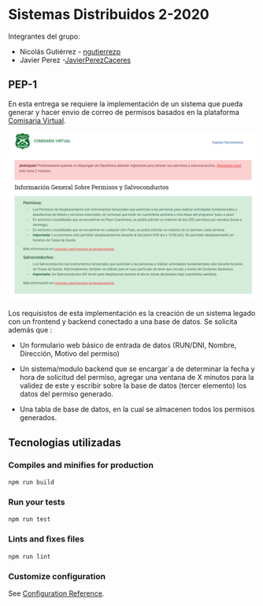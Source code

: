 # Sistemas Distribuidos 2-2020

Integrantes del grupo:

  - Nicolás Gutiérrez - [ngutierrezp](https://github.com/ngutierrezp)
  - Javier Perez -[JavierPerezCaceres](https://github.com/JavierPerezCaceres)

## PEP-1

En esta entrega se requiere la implementación de un sistema que pueda generar y hacer envio de correo de permisos basados en la plataforma [Comisaria Virtual](https://comisariavirtual.cl/). 

![Imagen Comisaria](images/comisaria.png)

Los requisistos de esta implementación es la creación de un sistema legado con un frontend y backend conectado a una base de datos. Se solicita además que :

  * Un formulario web básico de entrada de datos (RUN/DNI, Nombre, Dirección, Motivo del permiso)

  * Un sistema/modulo backend que se encargar´a de determinar la fecha y hora de solicitud del permiso, agregar una ventana de X minutos para la validez de este y escribir sobre la base de datos (tercer elemento) los datos del permiso generado.

  * Una tabla de base de datos, en la cual se almacenen todos los permisos generados.


## Tecnologias utilizadas


### Compiles and minifies for production
```
npm run build
```

### Run your tests
```
npm run test
```

### Lints and fixes files
```
npm run lint
```

### Customize configuration
See [Configuration Reference](https://cli.vuejs.org/config/).
